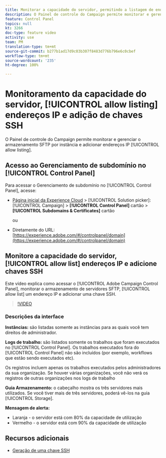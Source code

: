```yaml
---
title: Monitorar a capacidade do servidor, permitindo a listagem de endereços IP e a adição de chaves SSH
description: O Painel de controle do Campaign permite monitorar e gerenciar o armazenamento SFTP por instância e adicionar endereços IP a listas de permissões.
feature: Control Panel
topics: null
kt: 3266
doc-type: feature video
activity: use
team: PM
translation-type: tm+mt
source-git-commit: b277b1ad17d9c03b307f8483d776b796e6c0cbef
workflow-type: tm+mt
source-wordcount: '235'
ht-degree: 100%

---
```



# Monitoramento da capacidade do servidor, [!UICONTROL allow listing] endereços IP e adição de chaves SSH

O Painel de controle do Campaign permite monitorar e gerenciar o armazenamento SFTP por instância e adicionar endereços IP [!UICONTROL allow listing].

## Acesso ao Gerenciamento de subdomínio no [!UICONTROL Control Panel] 

Para acessar o Gerenciamento de subdomínio no [!UICONTROL Control Panel], acesse:

* [Página inicial da Experience Cloud](https://experience.adobe.com/#/home) > [!UICONTROL Solution picker]: [!UICONTROL Campaign] > **[!UICONTROL Control Panel]** cartão > **[!UICONTROL Subdomains & Certificates]** cartão

   ou
* Diretamente do URL: [https://experience.adobe.com/#/controlpanel/domain](https://experience.adobe.com/#/controlpanel/domain)

## Monitore a capacidade do servidor, [!UICONTROL allow list] endereços IP e adicione chaves SSH

Este vídeo explica como acessar o [!UICONTROL Adobe Campaign Control Panel], monitorar o armazenamento de servidores SFTP, [!UICONTROL allow list] um endereço IP e adicionar uma chave SSH.

>[!VIDEO](https://video.tv.adobe.com/v/27270?quality=12)

### Descrições da interface

**Instâncias:** são listadas somente as instâncias para as quais você tem direitos de administrador.

**Logs de trabalho:** são listados somente os trabalhos que foram executados no [!UICONTROL Control Panel]. Os trabalhos executados fora do [!UICONTROL Control Panel] não são incluídos (por exemplo, workflows que estão sendo executados etc).

Os registros incluem apenas os trabalhos executados pelos administradores da sua organização. Se houver várias organizações, você não verá os registros de outras organizações nos logs de trabalho

**Guia Armazenamento:** o cabeçalho mostra os três servidores mais utilizados. Se você tiver mais de três servidores, poderá vê-los na guia [!UICONTROL Storage].

**Mensagem de alerta:**

* Laranja - o servidor está com 80% da capacidade de utilização
* Vermelho - o servidor está com 90% da capacidade de utilização

## Recursos adicionais

* [Geração de uma chave SSH](/help/administrating/control-panel/generate-ssh-key.md)
